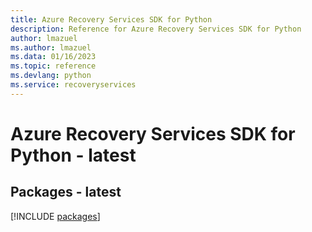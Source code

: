 ```yaml
---
title: Azure Recovery Services SDK for Python
description: Reference for Azure Recovery Services SDK for Python
author: lmazuel
ms.author: lmazuel
ms.data: 01/16/2023
ms.topic: reference
ms.devlang: python
ms.service: recoveryservices
---
```

# Azure Recovery Services SDK for Python - latest
## Packages - latest
[!INCLUDE [packages](recovery-services-index.md)]
